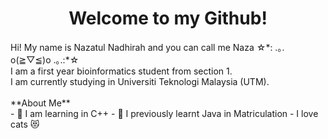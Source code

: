 <h1 align = "center"> Welcome to my Github! </h1>
Hi! My name is Nazatul Nadhirah and you can call me Naza ☆*: .｡. o(≧▽≦)o .｡.:*☆   <br> 
I am a first year bioinformatics student from section 1.   <br>
I am currently studying in Universiti Teknologi Malaysia (UTM).<br>     
<br>
**About Me** <br>
- 📖 I am learning in C++
- 🙌 I previously learnt Java in Matriculation 
- I love cats 😻


